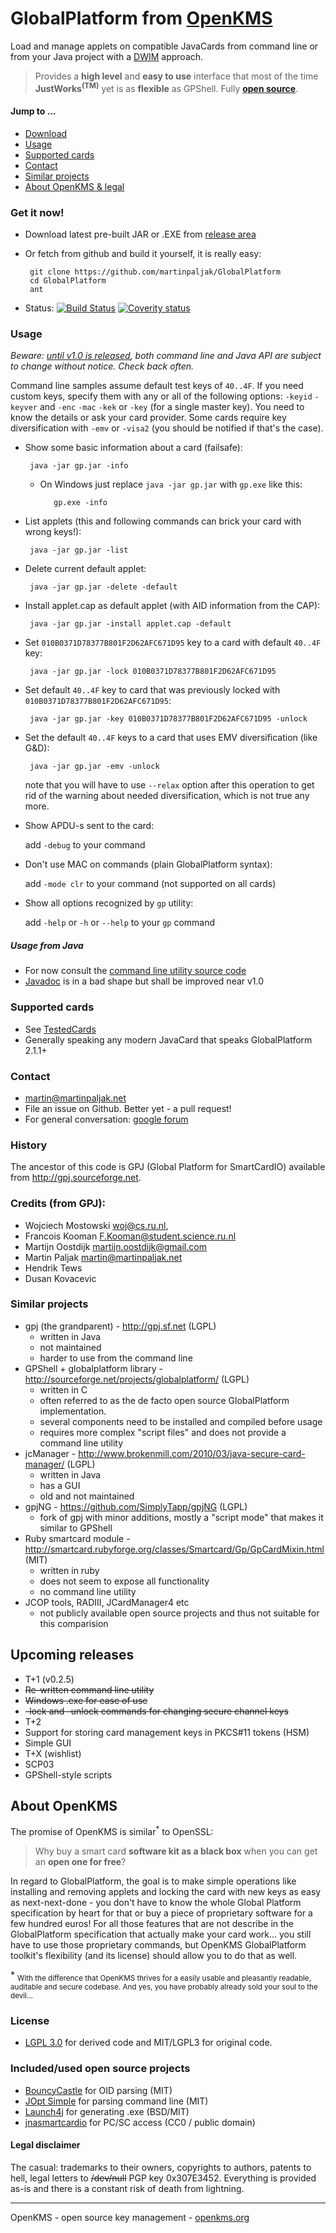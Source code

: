 # GlobalPlatform from [OpenKMS](http://openkms.org)

Load and manage applets on compatible JavaCards from command line or from your Java project with a [DWIM](http://en.wikipedia.org/wiki/DWIM) approach.

> Provides a **high level** and **easy to use** interface that most of the time **JustWorks<sup>(TM)</sup>** yet is as **flexible** as GPShell. Fully **[open source](#license)**.

#### Jump to ...
 * [Download](#get-it-now)
 * [Usage](#usage)
 * [Supported cards](#supported-cards)
 * [Contact](#contact)
 * [Similar projects](#similar-projects)
 * [About OpenKMS & legal](#about-openkms)


### Get it now!
 * Download latest pre-built JAR or .EXE from [release area](https://github.com/martinpaljak/GlobalPlatform/releases)
 * Or fetch from github and build it yourself, it is really easy:

        git clone https://github.com/martinpaljak/GlobalPlatform
        cd GlobalPlatform
        ant
 * Status: [![Build Status](https://travis-ci.org/martinpaljak/GlobalPlatform.png?branch=master)](https://travis-ci.org/martinpaljak/GlobalPlatform)  [![Coverity status](https://scan.coverity.com/projects/1300/badge.svg?flat=1)](https://scan.coverity.com/projects/1300/)

### Usage

*Beware: [until v1.0 is released](#upcoming-releases), both command line and Java API are subject to change without notice. Check back often.*

Command line samples assume default test keys of ```40..4F```. If you need custom keys, specify them with any or all of the following options: ```-keyid``` ```-keyver``` and ```-enc``` ```-mac``` ```-kek``` or ```-key``` (for a single master key). You need to know the details or ask your card provider. Some cards require key diversification with ```-emv``` or ```-visa2``` (you should be notified if that's the case).

 * Show some basic information about a card (failsafe):

        java -jar gp.jar -info
        
   * On Windows just replace ```java -jar gp.jar``` with ```gp.exe``` like this:

            gp.exe -info

 * List applets (this and following commands can brick your card with wrong keys!):

        java -jar gp.jar -list

 * Delete current default applet:

        java -jar gp.jar -delete -default

 * Install applet.cap as default applet (with AID information from the CAP):

        java -jar gp.jar -install applet.cap -default

 * Set ```010B0371D78377B801F2D62AFC671D95``` key to a card with default ```40..4F``` key:

        java -jar gp.jar -lock 010B0371D78377B801F2D62AFC671D95

 * Set default ```40..4F``` key to card that was  previously locked with ```010B0371D78377B801F2D62AFC671D95```:

        java -jar gp.jar -key 010B0371D78377B801F2D62AFC671D95 -unlock
 
 * Set the default ```40..4F``` keys to a card that uses EMV diversification (like G&D):

        java -jar gp.jar -emv -unlock
   
   note that you will have to use ```--relax``` option after this operation to get rid of the warning about needed diversification, which is not true any more.

 * Show APDU-s sent to the card:
   
   add ```-debug``` to your command

 * Don't use MAC on commands (plain GlobalPlatform syntax):

   add ```-mode clr``` to your command (not supported on all cards)

 * Show all options recognized by ```gp``` utility:

   add ```-help``` or ```-h``` or ```--help``` to your ```gp``` command

##### Usage from Java
 * For now consult the [command line utility source code](https://github.com/martinpaljak/GlobalPlatform/blob/master/src/openkms/gpj/GPJTool.java)
 * [Javadoc](http://martinpaljak.github.io/GlobalPlatform/) is in a bad shape but shall be improved near v1.0
 
### Supported cards
 * See [TestedCards](https://github.com/martinpaljak/GlobalPlatform/wiki/TestedCards)
 * Generally speaking any modern JavaCard that speaks GlobalPlatform 2.1.1+

### Contact 

 * martin@martinpaljak.net
 * File an issue on Github. Better yet - a pull request!
 * For general conversation: [google forum](https://groups.google.com/forum/#!forum/openkms)

### History

The ancestor of this code is GPJ (Global Platform for SmartCardIO)
available from http://gpj.sourceforge.net.


### Credits (from GPJ):
 *  Wojciech Mostowski <woj@cs.ru.nl>,
 *  Francois Kooman <F.Kooman@student.science.ru.nl>
 *  Martijn Oostdijk <martijn.oostdijk@gmail.com>
 *  Martin Paljak <martin@martinpaljak.net>
 *  Hendrik Tews
 *  Dusan Kovacevic

### Similar projects
 * gpj (the grandparent) - http://gpj.sf.net (LGPL)
   * written in Java 
   * not maintained
   * harder to use from the command line
 * GPShell + globalplatform library - http://sourceforge.net/projects/globalplatform/ (LGPL)
   * written in C
   * often referred to as the de facto open source GlobalPlatform implementation.
   * several components need to be installed and compiled before usage
   * requires more complex "script files" and does not provide a command line utility
 * jcManager - http://www.brokenmill.com/2010/03/java-secure-card-manager/ (LGPL)
   * written in Java  
   * has a GUI
   * old and not maintained
 * gpjNG - https://github.com/SimplyTapp/gpjNG (LGPL)
   * fork of gpj with minor additions, mostly a "script mode" that makes it similar to GPShell
 * Ruby smartcard module - http://smartcard.rubyforge.org/classes/Smartcard/Gp/GpCardMixin.html (MIT)
   * written in ruby
   * does not seem to expose all functionality
   * no command line utility
 * JCOP tools, RADIII, JCardManager4 etc
   * not publicly available open source projects and thus not suitable for this comparision

## Upcoming releases
 * T+1 (v0.2.5)
  * ~~Re-written command line utility~~
  * ~~Windows .exe for ease of use~~
  * ~~-lock and -unlock commands for changing secure channel keys~~
 * T+2
  * Support for storing card management keys in PKCS#11 tokens (HSM)
  * Simple GUI
 * T+X (wishlist)
  * SCP03
  * GPShell-style scripts

## About OpenKMS
The promise of OpenKMS is similar<sup>*</sup> to OpenSSL: 
    
> Why buy a smart card **software kit as a black box** when you can get an **open one for free**?

In regard to GlobalPlatform, the goal is to make simple operations like installing and removing applets and locking the card with new keys as easy as next-next-done - you don't have to know the whole Global Platform specification by heart for that or buy a piece of proprietary software for a few hundred euros! For all those features that are not describe in the GlobalPlatform specification that actually make your card work... you still have to use those proprietary commands, but OpenKMS GlobalPlatform toolkit's flexibility (and its license) should allow you to do that as well.

\* <sub>With the difference that OpenKMS thrives for a easily usable and pleasantly readable, auditable and secure codebase. And yes, you have probably already sold your soul to the devil...</sub>

### License

 * [LGPL 3.0](http://www.gnu.org/licenses/lgpl-3.0.html) for derived code and MIT/LGPL3 for original code.

### Included/used open source projects

 * [BouncyCastle](http://pholser.github.io/jopt-simple/) for OID parsing (MIT)
 * [JOpt Simple](http://pholser.github.io/jopt-simple/) for parsing command line (MIT)
 * [Launch4j](http://launch4j.sourceforge.net/) for generating .exe (BSD/MIT)
 * [jnasmartcardio](https://github.com/jnasmartcardio/jnasmartcardio) for PC/SC access (CC0 / public domain)

#### Legal disclaimer
 The casual: trademarks to their owners, copyrights to authors, patents to hell, legal letters to ~~/dev/null~~ PGP key 0x307E3452. Everything is provided as-is and there is a constant risk of death from lightning.

----
OpenKMS - open source key management - [openkms.org](http://openkms.org)
